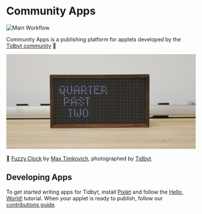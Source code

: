 # Community Apps
![Main Workflow](https://github.com/tidbyt/community-apps/actions/workflows/push.yml/badge.svg)

Community Apps is a publishing platform for applets developed by the [Tidbyt community][3] 🚀 

![Banner Image](docs/assets/banner.jpg)

📸  [Fuzzy Clock](apps/fuzzy_clock.star) by [Max Timkovich][5], photographed  by [Tidbyt][1].

## Developing Apps
To get started writing apps for Tidbyt, install [Pixlet][2] and follow the [Hello, World!][4] tutorial. When your applet is ready to publish, follow our [contributions guide](docs/CONTRIBUTING.md).

[1]: https://tidbyt.com
[2]: https://github.com/tidbyt/pixlet
[3]: https://discuss.tidbyt.com/
[4]: https://github.com/tidbyt/pixlet#hello-world
[5]: https://github.com/mtimkovich